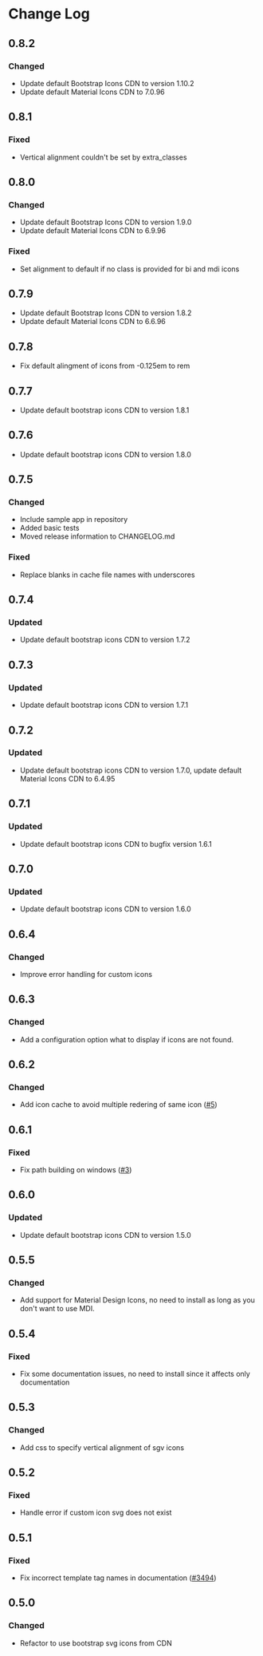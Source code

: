 # Change Log

<!-- GENERATOR_PLACEHOLDER -->

## 0.8.2

### Changed
- Update default Bootstrap Icons CDN to version 1.10.2
- Update default Material Icons CDN to 7.0.96

## 0.8.1

### Fixed
- Vertical alignment couldn't be set by extra_classes

## 0.8.0

### Changed
- Update default Bootstrap Icons CDN to version 1.9.0
- Update default Material Icons CDN to 6.9.96

### Fixed
- Set alignment to default if no class is provided for bi and mdi icons

## 0.7.9

- Update default Bootstrap Icons CDN to version 1.8.2
- Update default Material Icons CDN to 6.6.96

## 0.7.8

- Fix default alingment of icons from -0.125em to rem 

## 0.7.7

- Update default bootstrap icons CDN to version 1.8.1

## 0.7.6

- Update default bootstrap icons CDN to version 1.8.0

## 0.7.5

### Changed
- Include sample app in repository
- Added basic tests
- Moved release information to CHANGELOG.md

### Fixed
- Replace blanks in cache file names with underscores

## 0.7.4

### Updated
- Update default bootstrap icons CDN to version 1.7.2

## 0.7.3

### Updated
- Update default bootstrap icons CDN to version 1.7.1

## 0.7.2

### Updated
- Update default bootstrap icons CDN to version 1.7.0, update default Material Icons CDN to 6.4.95

## 0.7.1

### Updated
- Update default bootstrap icons CDN to bugfix version 1.6.1

## 0.7.0

### Updated
- Update default bootstrap icons CDN to version 1.6.0

## 0.6.4 

### Changed
- Improve error handling for custom icons

## 0.6.3

### Changed
- Add a configuration option what to display if icons are not found.

## 0.6.2

### Changed
- Add icon cache to avoid multiple redering of same icon ([#5](https://github.com/christianwgd/django-bootstrap-icons/issues/5))

## 0.6.1

### Fixed
- Fix path building on windows ([#3](https://github.com/christianwgd/django-bootstrap-icons/issues/3))

## 0.6.0

### Updated
- Update default bootstrap icons CDN to version 1.5.0

## 0.5.5

### Changed
- Add support for Material Design Icons, no need to install as long as you don't want to use MDI.

## 0.5.4

### Fixed
- Fix some documentation issues, no need to install since it affects only documentation

## 0.5.3

### Changed
- Add css to specify vertical alignment of sgv icons

## 0.5.2

### Fixed
- Handle error if custom icon svg does not exist


## 0.5.1

### Fixed
- Fix incorrect template tag names in documentation ([#3494](https://github.com/cookiecutter/cookiecutter-django/pull/3494))

## 0.5.0

### Changed
- Refactor to use bootstrap svg icons from CDN
